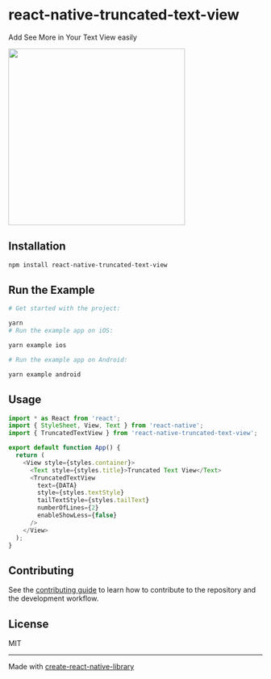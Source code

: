 # react-native-truncated-text-view

Add See More in Your Text View easily

<kbd>
  <img src="https://github.com/lohenyumnam/react-native-truncated-text-view/blob/74cc2c46c0cea284211743399a012540dd7aa823/demo/assets/preview.ios.gif?raw=true" width="350">
</kbd>

## Installation

```sh
npm install react-native-truncated-text-view
```

## Run the Example

```sh
# Get started with the project:

yarn
# Run the example app on iOS:

yarn example ios

# Run the example app on Android:

yarn example android
```

## Usage

```js
import * as React from 'react';
import { StyleSheet, View, Text } from 'react-native';
import { TruncatedTextView } from 'react-native-truncated-text-view';

export default function App() {
  return (
    <View style={styles.container}>
      <Text style={styles.title}>Truncated Text View</Text>
      <TruncatedTextView
        text={DATA}
        style={styles.textStyle}
        tailTextStyle={styles.tailText}
        numberOfLines={2}
        enableShowLess={false}
      />
    </View>
  );
}
```

## Contributing

See the [contributing guide](CONTRIBUTING.md) to learn how to contribute to the repository and the development workflow.

## License

MIT

---

Made with [create-react-native-library](https://github.com/callstack/react-native-builder-bob)
